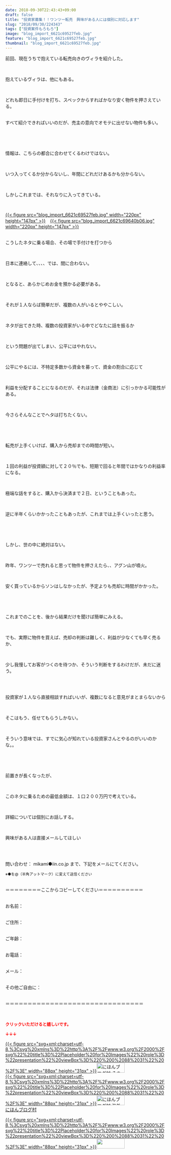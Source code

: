 ```yaml
---
date: 2018-09-30T22:43:43+09:00
draft: false
title: "投資家募集！！ワンツー転売　興味がある人には個別に対応します"
slug: "2018/09/30/224343"
tags: ["投資案件もろもろ"]
image: "blog_import_6621c69527feb.jpg"
feature: "blog_import_6621c69527feb.jpg"
thumbnail: "blog_import_6621c69527feb.jpg"
---
```

<p>前回、現在うちで抱えている転売向きのヴィラを紹介した。</p><p> </p><p>抱えているヴィラは、他にもある。</p><p> </p><p>どれも即日に手付けを打ち、スペックからすればかなり安く物件を押さえている。</p><p><br/>すべて紹介できればいいのだが、売主の意向でオモテに出せない物件も多い。</p><p> </p><p> </p><p>情報は、こちらの都合に合わせてくるわけではない。</p><p> </p><p>いつ入ってくるか分からないし、年間にどれだけあるかも分からない。</p><p> </p><p>しかしこれまでは、それなりに入ってきている。</p><p> </p><p><a href="blog_import_6621c69527feb.jpg">{{< figure src="blog_import_6621c69527feb.jpg" width="220px" height="147px" >}}</a>　<a href="blog_import_6621c69640b06.jpg">{{< figure src="blog_import_6621c69640b06.jpg" width="220px" height="147px" >}}</a></p><p><br/>こうしたネタに乗る場合、その場で手付けを打つから</p><p> </p><p>日本に連絡して、、、、では、間に合わない。</p><p> </p><p>となると、あらかじめお金を預かる必要がある。</p><p> </p><p>それが１人ならば簡単だが、複数の人がいるとややこしい。</p><p> </p><p>ネタが出てきた時、複数の投資家がいる中でどなたに話を振るか</p><p> </p><p>という問題が出てしまい、公平にはやれない。</p><p> </p><p>公平にやるには、不特定多数から資金を募って、資金の割合に応じて</p><p> </p><p>利益を分配することになるのだが、それは法律（金商法）に引っかかる可能性がある。</p><p> </p><p>今さらそんなことでヘタは打ちたくない。</p><p> </p><p> </p><p>転売が上手くいけば、購入から売却までの時間が短い。</p><p> </p><p>１回の利益が投資額に対して２０％でも、短期で回ると年間ではかなりの利益率になる。</p><p> </p><p>極端な話をすると、購入から決済まで２日、ということもあった。</p><p> </p><p>逆に半年くらいかかったこともあったが、これまでは上手くいったと思う。</p><p> </p><p> </p><p>しかし、世の中に絶対はない。</p><p> </p><p>昨年、ワンツーで売れると思って物件を押さえたら、、アグン山が噴火。</p><p> </p><p>安く買っているからソンはしなかったが、予定よりも売却に時間がかかった。</p><p> </p><p> </p><p>これまでのことを、後から結果だけを聞けば簡単にみえる。</p><p> </p><p>でも、実際に物件を買えば、売却の判断は難しく、利益が少なくても早く売るか、</p><p> </p><p>少し我慢してお客がつくのを待つか、そういう判断をするわけだが、未だに迷う。</p><p> </p><p><br/>投資家が１人なら直接相談すればいいが、複数になると意見がまとまらないから</p><p> </p><p>そこはもう、任せてもらうしかない。</p><p> </p><p>そういう意味では、すでに気心が知れている投資家さんとやるのがいいのかな。。</p><p> </p><p> </p><p>前置きが長くなったが、</p><p> </p><p>このネタに乗るための最低金額は、１口２００万円で考えている。</p><p> </p><p>詳細については個別にお話しする。</p><p> </p><p>興味がある人は直接メールしてほしい</p><p> </p><p><br/>問い合わせ： mikami●iin.co.jp まで、下記をメールにてください。</p><p><span style="font-size: 0.83em;">※●を@（半角アットマーク）に変えて送信ください</span></p><p><br/>＝＝＝＝＝＝＝＝ここからコピーしてください＝＝＝＝＝＝＝＝＝＝</p><p><br/>お名前：</p><p><br/>ご住所：</p><p><br/>ご年齢：</p><p><br/>お電話：</p><p><br/>メール：</p><p><br/>その他ご自由に：</p><p><br/>＝＝＝＝＝＝＝＝＝＝＝＝＝＝＝＝＝＝＝＝＝＝＝＝＝＝＝＝＝＝＝</p><p> </p><p><font color="#ff0000" size="2"><strong>クリックいただけると嬉しいです。</strong></font></p><p><font color="#ff0000" size="2"><strong>↓↓↓</strong></font></p><p><a href="ranking.html?p_cid=01260127" id="&amp;blogmura_banner" target="_blank">{{< figure src="svg+xml;charset=utf-8,%3Csvg%20xmlns%3D%22http%3A%2F%2Fwww.w3.org%2F2000%2Fsvg%22%20title%3D%22Placeholder%20for%20Images%22%20role%3D%22presentation%22%20viewBox%3D%220%200%2088%2031%22%20%2F%3E" width="88px" height="31px" >}}<noscript><img alt="にほんブログ村 その他生活ブログ 不動産投資へ" border="0" height="31" src="https://img-proxy.blog-video.jp/images?url=http%3A%2F%2Flife.blogmura.com%2Fhudousantoushi%2Fimg%2Fhudousantoushi88_31.gif" width="88"></noscript></a><br/><a href="ranking.html?p_cid=01260127" target="_blank">{{< figure src="svg+xml;charset=utf-8,%3Csvg%20xmlns%3D%22http%3A%2F%2Fwww.w3.org%2F2000%2Fsvg%22%20title%3D%22Placeholder%20for%20Images%22%20role%3D%22presentation%22%20viewBox%3D%220%200%2088%2031%22%20%2F%3E" width="88px" height="31px" >}}<noscript><img alt="にほんブログ村 海外生活ブログ バリ島情報へ" border="0" height="31" src="https://img-proxy.blog-video.jp/images?url=http%3A%2F%2Foverseas.blogmura.com%2Fbali%2Fimg%2Fbali88_31.gif" width="88"></noscript></a><br/><a href="ranking.html?p_cid=01260127" target="_blank">にほんブログ村</a></p><p><a href="link.php?1804582" title="人気ブログランキングへ">{{< figure src="svg+xml;charset=utf-8,%3Csvg%20xmlns%3D%22http%3A%2F%2Fwww.w3.org%2F2000%2Fsvg%22%20title%3D%22Placeholder%20for%20Images%22%20role%3D%22presentation%22%20viewBox%3D%220%200%2088%2031%22%20%2F%3E" width="88px" height="31px" >}}<noscript><img border="0" height="31" src="https://blog.with2.net/img/banner/banner_22.gif" width="88"></noscript></a></p><p> </p>

